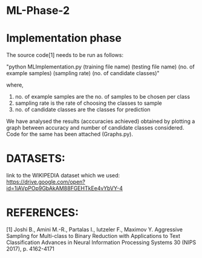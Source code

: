 # ML-Phase-2
# Implementation phase
The source code[1] needs to be run as follows:

"python MLImplementation.py (training file name) (testing file name) (no. of example samples) (sampling rate) (no. of candidate classes)"

where,
1. no. of example samples are the no. of samples to be chosen per class
2. sampling rate is the rate of choosing the classes to sample
3. no. of candidate classes are the classes for prediction

We have analysed the results (acccuracies achieved) obtained by plotting a graph between accuracy and number of candidate classes considered. Code for the same has been attached (Graphs.py).

# DATASETS:
link to the WIKIPEDIA dataset which we used: https://drive.google.com/open?id=1iAVpPOp9GbAkAM88FGEHTkEe4vYbVY-4

# REFERENCES:
[1] Joshi B., Amini M.-R., Partalas I., Iutzeler F., Maximov Y. Aggressive Sampling for Multi-class to Binary Reduction with Applications to Text Classification Advances in Neural Information Processing Systems 30 (NIPS 2017), p. 4162-4171
